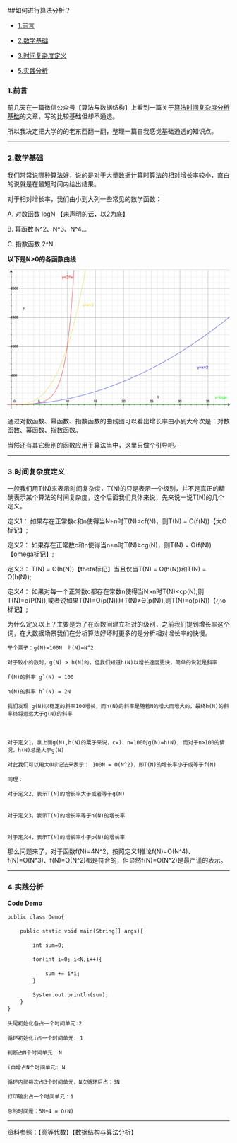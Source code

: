 
##如何进行算法分析？

*   [1.前言](#preface)

*   [2.数学基础](#mathBase)

*   [3.时间复杂度定义](#timeDefine)

*   [5.实践分析](#do)


<h3 id="preface" class="blue">1.前言</h3>

前几天在一篇微信公众号【算法与数据结构】上看到一篇关于[算法时间复杂度分析基础](http://mp.weixin.qq.com/s?__biz=MzI2NjA3NTc4Ng==&mid=402653548&idx=1&sn=a19e559974f6a6c9b81b8609df4970aa&scene=23&srcid=0303pIe4zSpi2SvQu4YdvN4j#rd)的文章，写的比较基础但却不通透。

所以我决定把大学的的老东西翻一翻，整理一篇自我感觉基础通透的知识点。


---


<h3 id="mathBase" class="blue">2.数学基础</h3>

我们常常说哪种算法好，说的是对于大量数据计算时算法的相对增长率较小，直白的说就是在最短时间内给出结果。

对于相对增长率，我们由小到大列一些常见的数学函数：

A. 对数函数 logN 【未声明的话，以2为底】

B. 幂函数   N^2、N^3、N^4...

C. 指数函数 2^N

**以下是N>0的各函数曲线**

![图表](/Resource/2016/function.png)


通过对数函数、幂函数、指数函数的曲线图可以看出增长率由小到大今次是：对数函数、幂函数、指数函数。

当然还有其它级别的函数应用于算法当中，这里只做个引导吧。

---

<h3 id="timeDefine" class="blue">3.时间复杂度定义</h3>

一般我们用T(N)来表示时间复杂度，T(N)的只是表示一个级别，并不是真正的精确表示某个算法的时间复杂度，这个后面我们具体来说，先来说一说T(N)的几个定义。


定义1： 如果存在正常数c和n使得当N≥n时T(N)≤cf(N)，则T(N) = O(f(N))【大O标记】;

定义2： 如果存在正常数c和n使得当n≥n时T(N)≥cg(N)，则T(N) = Ω(f(N))【omega标记】;

定义3： T(N) = Θ(h(N))【theta标记】当且仅当T(N) = O(h(N))和T(N) = Ω(h(N));

定义4： 如果对每一个正常数c都存在常数n使得当N>n时T(N)<cp(N),则T(N)=o(P(N)),或者说如果T(N)=O(p(N))且T(N)≠Θ(p(N)),则T(N)=o(p(N))【小o标记】;


为什么定义以上？主要是为了在函数间建立相对的级别，之前我们提到增长率这个词，在大数据场景我们在分析算法好坏时更多的是分析相对增长率的快慢。

    举个粟子：g(N)=100N  h(N)=N^2 
    
    对于较小的数时，g(N) > h(N)的，但我们知道h(N)以增长速度更快，简单的说就是斜率
    
    f(N)的斜率 g`(N) = 100

    h(N)的斜率 h`(N) = 2N

    我们发现 g(N)以稳定的斜率100增长，而h(N)的斜率是随着N的增大而增大的，最终h(N)的斜率终将远远大于g(N)的斜率
    
    
    
    对于定义1，拿上面g(N),h(N)的粟子来说，c=1、n=100时g(N)=h(N), 而对于n>100的情况，h(N)总是大于g(N)
    
    对此我们可以用大O标记法来表示： 100N = O(N^2)，即T(N)的增长率小于或等于f(N)
    
    同理：
        
    对于定义2，表示T(N)的增长率大于或者等于g(N)
    
    
    对于定义3，表示T(N)的增长率等于h(N)的增长率
    
    
    对于定义4，表示T(N)的增长率小于p(N)的增长率
    
    
那么问题来了，对于函数f(N)=4N^2，按照定义1推论f(N)=O(N^4)、f(N)=O(N^3)、f(N)=O(N^2)都是符合的，但显然f(N)=O(N^2)是最严谨的表示。


----



<h3 id="do" class="blue">4.实践分析</h3>


**Code Demo**
    
    
    public class Demo{
    
        public static void main(String[] args){
            
            int sum=0;
            
            for(int i=0; i<N,i++){
                
                sum += i*i;
            }
            
            System.out.println(sum);
        }
    }

    头尾初始化各占一个时间单元:2
    
    循环初始化i占一个时间单元: 1
    
    判断占N个时间单元: N
    
    i自增占N个时间单元: N
    
    循环内部每次占3个时间单元，N次循环后占：3N

    打印输出占一个时间单元：1
                                      
    总的时间是：5N+4 = O(N)
    


-----

资料参照：【高等代数】【数据结构与算法分析】
